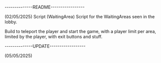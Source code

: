 --------------README-----------------

(02/05/2025)
Script (WaitingArea)
Script for the WaitingAreas seen in the lobby.

Build to teleport the player and start the game, with a player limit per area, limited by the player, with exit buttons and stuff.

--------------UPDATE------------------

(05/05/2025)

